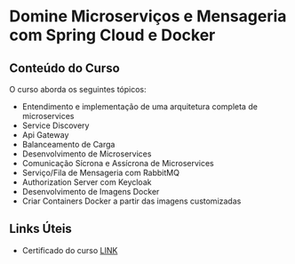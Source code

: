 # Domine Microserviços e Mensageria com Spring Cloud e Docker

## Conteúdo do Curso
O curso aborda os seguintes tópicos:
- Entendimento e implementação de uma arquitetura completa de microservices
- Service Discovery
- Api Gateway
- Balanceamento de Carga
- Desenvolvimento de Microservices
- Comunicação Sícrona e Assícrona de Microservices
- Serviço/Fila de Mensageria com RabbitMQ
- Authorization Server com Keycloak
- Desenvolvimento de Imagens Docker
- Criar Containers Docker a partir das imagens customizadas

## Links Úteis
- Certificado do curso [LINK](https://www.udemy.com/certificate/UC-cec134ca-d2d7-414a-b8d5-fc934225a7b2/)
